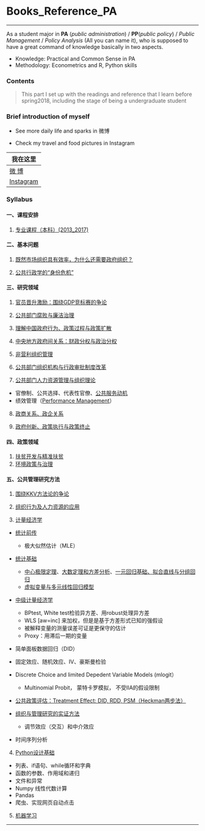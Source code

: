 # Books_Reference_PA
----
As a student major in **PA** (*public administration*) / **PP**(*public policy*) / *Public Management* / *Policy Analysis* (All you can name it), who is supposed to have a great command of knowledge basically in two aspects.

* Knowledge: Practical and Common Sense in PA
* Methodology: Econometrics and R, Python skills  

### Contents
>This part I set up with the readings and reference that I learn before spring2018, including the stage of being a undergraduate student


### Brief introduction of myself
* See more daily life and sparks in 微博

* Check my travel and food pictures in Instagram

| 我在这里 | 
|---|
|[微      博][Weibo]|
|[Instagram][Ins]| 

### Syllabus

#### 一、课程安排
1. [专业课程（本科）(2013_2017)](./专业课程（本科）.md)

#### 二、基本问题
1. [既然市场组织具有效率，为什么还需要政府组织？](./)

2. [公共行政学的“身份危机”]()

#### 三、研究领域
1. [官员晋升激励：围绕GDP竞标赛的争论]()

2. [公共部门腐败与廉洁治理]()

3. [理解中国政府行为、政策过程与政策扩散]()

4. [中央地方政府间关系：财政分权与政治分权]()

5. [非营利组织管理]()

6. [公共部门组织机构与行政审批制度改革]()

7. [公共部门人力资源管理与组织理论]()
* 官僚制、公共选择、代表性官僚、[公共服务动机]()
* 绩效管理（[Performance Management](https://www.lafollette.wisc.edu/images/syllabi/PA895/PA895_Performance_Management_17.pdf)）

8. [政商关系、政企关系]()

9. [政府创新、政策执行与政策终止]()


#### 四、政策领域
1. [扶贫开发与精准扶贫]()
2. [环境政策与治理]()

#### 五、公共管理研究方法
1. [围绕KKV方法论的争论](https://github.com/QihaoTom/Book_Reference_PA/tree/master/KKV)

2. [组织行为及人力资源的应用]()
  
3. [计量经济学]()
 * [统计前传]()
   * 极大似然估计（MLE） 
 * [统计基础]()
   * [中心极限定理]、[大数定理和方差分析]、[一元回归基础、拟合直线与分组回归]
   * [虚拟变量与多元线性回归模型](https://github.com/QihaoTom/Book_Reference_PA/blob/master/%E7%AC%AC%E4%BA%94%E8%AE%B2%EF%BC%9A%E8%99%9A%E6%8B%9F%E5%8F%98%E9%87%8F%E4%B8%8E%E5%A4%9A%E5%85%83%E7%BA%BF%E6%80%A7%E5%9B%9E%E5%BD%92%E6%A8%A1%E5%9E%8B.md)
 * [中级计量经济学]()  
   * BPtest, White test检验异方差、用robust处理异方差
   * WLS [aw=inc] 来加权，但是是基于方差形式已知的强假设
   * 被解释变量的测量误差可证是更保守的估计
   * Proxy：用滞后一期的变量
 * 简单面板数据回归（DID）
 * 固定效应、随机效应、IV、豪斯曼检验
 * Discrete Choice and limited Depedent Variable Models (mlogit）
   * Multinomial Probit， 蒙特卡罗模拟， 不受IIA的假设限制
 
 * [公共政策评估：Treatment Effect: DID, RDD, PSM（Heckman两步法）](https://github.com/QihaoTom/Book_Reference_PA/blob/master/Treatment%20Effects1.pdf)
 
 * [组织与管理研究的实证方法](https://github.com/QihaoTom/Book_Reference_PA/blob/master/%E7%BB%84%E7%BB%87%E4%B8%8E%E7%AE%A1%E7%90%86%E7%A0%94%E7%A9%B6%E7%9A%84%E5%AE%9E%E8%AF%81%E6%96%B9%E6%B3%95.md)
   * 调节效应（交互）和中介效应
  
 * 时间序列分析

4. [Python设计基础]()
 * 列表、if语句、while循环和字典
 * 函数的参数、作用域和递归
 * 文件和异常
 * Numpy 线性代数计算
 * Pandas
 * 爬虫、实现网页自动点击
 
 5. [机器学习]()
  


****
[Weibo]:https://weibo.com/tangtang14/home?topnav=1&wvr=6
[Ins]:https://www.instagram.com/tommy_hao1/
[中心极限定理]:https://github.com/QihaoTom/Book_Reference_PA/blob/master/%E5%A6%82%E4%BD%95%E5%BA%94%E7%94%A8%E6%8A%BD%E6%A0%B7%E8%AF%AF%E5%B7%AE%E6%A8%A1%E6%8B%9F%E4%B8%AD%E5%BF%83%E6%9E%81%E9%99%90%E5%AE%9A%E7%90%86.do
[大数定理和方差分析]:https://github.com/QihaoTom/Book_Reference_PA/blob/master/t%E5%88%86%E5%B8%83%E3%80%81%E6%96%B9%E5%B7%AE%E5%88%86%E6%9E%90%E5%92%8CF%E5%88%86%E5%B8%83.do
[一元回归基础、拟合直线与分组回归]:https://github.com/QihaoTom/Book_Reference_PA/blob/master/%E4%B8%80%E5%85%83%E5%9B%9E%E5%BD%92%E5%9F%BA%E7%A1%80%E4%B8%8E%E5%9B%BE.do
